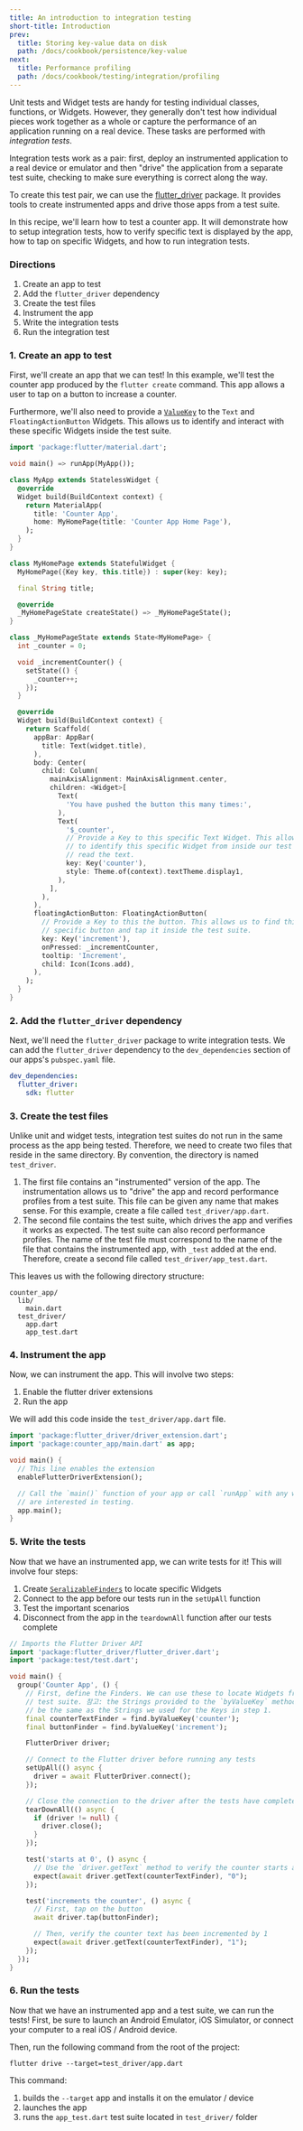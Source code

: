 ```yaml
---
title: An introduction to integration testing
short-title: Introduction
prev:
  title: Storing key-value data on disk
  path: /docs/cookbook/persistence/key-value
next:
  title: Performance profiling
  path: /docs/cookbook/testing/integration/profiling
---
```


Unit tests and Widget tests are handy for testing individual classes, functions,
or Widgets. However, they generally don't test how individual pieces work
together as a whole or capture the performance of an application running on a
real device. These tasks are performed with *integration tests*.

Integration tests work as a pair: first, deploy an instrumented application to a
real device or emulator and then "drive" the application from a separate test
suite, checking to make sure everything is correct along the way.

To create this test pair, we can use the
[flutter_driver](https://docs.flutter.io/flutter/flutter_driver/flutter_driver-library.html)
package. It provides tools to create instrumented apps and drive those apps
from a test suite.

In this recipe, we'll learn how to test a counter app. It will demonstrate
how to setup integration tests, how to verify specific text is displayed by the
app, how to tap on specific Widgets, and how to run integration tests.

### Directions

  1. Create an app to test
  2. Add the `flutter_driver` dependency
  3. Create the test files
  4. Instrument the app
  5. Write the integration tests
  6. Run the integration test

### 1. Create an app to test

First, we'll create an app that we can test! In this example, we'll test the
counter app produced by the `flutter create` command. This app allows
a user to tap on a button to increase a counter.

Furthermore, we'll also need to provide a
[`ValueKey`](https://docs.flutter.io/flutter/foundation/ValueKey-class.html) to
the `Text` and `FloatingActionButton` Widgets. This allows us to identify
and interact with these specific Widgets inside the test suite.

```dart
import 'package:flutter/material.dart';

void main() => runApp(MyApp());

class MyApp extends StatelessWidget {
  @override
  Widget build(BuildContext context) {
    return MaterialApp(
      title: 'Counter App',
      home: MyHomePage(title: 'Counter App Home Page'),
    );
  }
}

class MyHomePage extends StatefulWidget {
  MyHomePage({Key key, this.title}) : super(key: key);

  final String title;

  @override
  _MyHomePageState createState() => _MyHomePageState();
}

class _MyHomePageState extends State<MyHomePage> {
  int _counter = 0;

  void _incrementCounter() {
    setState(() {
      _counter++;
    });
  }

  @override
  Widget build(BuildContext context) {
    return Scaffold(
      appBar: AppBar(
        title: Text(widget.title),
      ),
      body: Center(
        child: Column(
          mainAxisAlignment: MainAxisAlignment.center,
          children: <Widget>[
            Text(
              'You have pushed the button this many times:',
            ),
            Text(
              '$_counter',
              // Provide a Key to this specific Text Widget. This allows us
              // to identify this specific Widget from inside our test suite and
              // read the text.
              key: Key('counter'),
              style: Theme.of(context).textTheme.display1,
            ),
          ],
        ),
      ),
      floatingActionButton: FloatingActionButton(
        // Provide a Key to this the button. This allows us to find this
        // specific button and tap it inside the test suite.
        key: Key('increment'),
        onPressed: _incrementCounter,
        tooltip: 'Increment',
        child: Icon(Icons.add),
      ),
    );
  }
}
```

### 2. Add the `flutter_driver` dependency

Next, we'll need the `flutter_driver` package to write integration tests. We
can add the `flutter_driver` dependency to the `dev_dependencies` section of
our apps's `pubspec.yaml` file.

```yaml
dev_dependencies:
  flutter_driver:
    sdk: flutter
```

### 3. Create the test files

Unlike unit and widget tests, integration test suites do not run in the same
process as the app being tested. Therefore, we need to create two files that
reside in the same directory. By convention, the directory is named
`test_driver`.

  1. The first file contains an "instrumented" version of the app. The
  instrumentation allows us to "drive" the app and record performance profiles
  from a test suite. This file can be given any name that makes sense. For this
  example, create a file called `test_driver/app.dart`.
  2. The second file contains the test suite, which drives the app and verifies
  it works as expected. The test suite can also record performance profiles.
  The name of the test file must correspond to the name of the file that
  contains the instrumented app, with `_test` added at the end. Therefore,
  create a second file called `test_driver/app_test.dart`.

This leaves us with the following directory structure:

```
counter_app/
  lib/
    main.dart
  test_driver/
    app.dart
    app_test.dart
```


### 4. Instrument the app

Now, we can instrument the app. This will involve two steps:

  1. Enable the flutter driver extensions
  2. Run the app

We will add this code inside the `test_driver/app.dart` file.

<!-- skip -->
```dart
import 'package:flutter_driver/driver_extension.dart';
import 'package:counter_app/main.dart' as app;

void main() {
  // This line enables the extension
  enableFlutterDriverExtension();

  // Call the `main()` function of your app or call `runApp` with any widget you
  // are interested in testing.
  app.main();
}
```

### 5. Write the tests

Now that we have an instrumented app, we can write tests for it! This
will involve four steps:

  1. Create
  [`SeralizableFinders`](https://docs.flutter.io/flutter/flutter_driver/CommonFinders-class.html)
  to locate specific Widgets
  2. Connect to the app before our tests run in the `setUpAll` function
  3. Test the important scenarios
  4. Disconnect from the app in the `teardownAll` function after our tests
  complete

```dart
// Imports the Flutter Driver API
import 'package:flutter_driver/flutter_driver.dart';
import 'package:test/test.dart';

void main() {
  group('Counter App', () {
    // First, define the Finders. We can use these to locate Widgets from the
    // test suite. 참고: the Strings provided to the `byValueKey` method must
    // be the same as the Strings we used for the Keys in step 1.
    final counterTextFinder = find.byValueKey('counter');
    final buttonFinder = find.byValueKey('increment');

    FlutterDriver driver;

    // Connect to the Flutter driver before running any tests
    setUpAll(() async {
      driver = await FlutterDriver.connect();
    });

    // Close the connection to the driver after the tests have completed
    tearDownAll(() async {
      if (driver != null) {
        driver.close();
      }
    });

    test('starts at 0', () async {
      // Use the `driver.getText` method to verify the counter starts at 0.
      expect(await driver.getText(counterTextFinder), "0");
    });

    test('increments the counter', () async {
      // First, tap on the button
      await driver.tap(buttonFinder);

      // Then, verify the counter text has been incremented by 1
      expect(await driver.getText(counterTextFinder), "1");
    });
  });
}
```

### 6. Run the tests

Now that we have an instrumented app and a test suite, we can run the tests!
First, be sure to launch an Android Emulator, iOS Simulator, or connect your
computer to a real iOS / Android device.

Then, run the following command from the root of the project:

```
flutter drive --target=test_driver/app.dart
```

This command:

  1. builds the `--target` app and installs it on the emulator / device
  2. launches the app
  3. runs the `app_test.dart` test suite located in `test_driver/` folder
